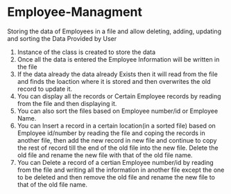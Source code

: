 # Employee-Managment
Storing the data of Employees in a file and allow deleting, adding, updating and sorting the Data Provided by User
1. Instance of the class is created to store the data
2. Once all the data is entered the Employee Information will be written in the file
3. If the data already the data already Exists then it will read from the file and finds the loaction where it is stored and then overwrites the old record to update it.
4. You can display all the records or Certain Employee records by reading from the file and then displaying it.
5. You can also sort the files based on Employee number/id or Employee Name.
6. You can Insert a record in a certain location(in a sorted file) based on Employee id/number by reading the file and coping the records in another file, then add the new record in new file and continue to copy the rest of record till the end of the old file into the new file. Delete the old file and rename the new file with that of the old file name.
7. You can Delete a record of a certian Employee number/id by reading from the file and writing all the information in another file except the one to be deleted and then remove the old file and rename the new file to that of the old file name.
